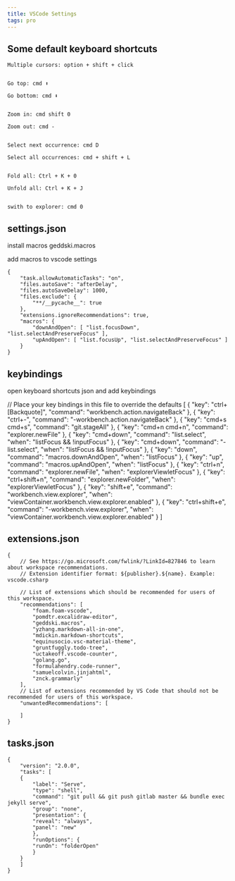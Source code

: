```yaml
---
title: VSCode Settings 
tags: pro 
---
```


## Some default keyboard shortcuts 


    Multiple cursors: option + shift + click


    Go top: cmd ⬆️

    Go bottom: cmd ⬇️


    Zoom in: cmd shift 0 

    Zoom out: cmd - 


    Select next occurrence: cmd D

    Select all occurrences: cmd + shift + L


    Fold all: Ctrl + K + 0

    Unfold all: Ctrl + K + J


    swith to explorer: cmd 0 





## settings.json 

install macros geddski.macros 

add macros to vscode settings 


    {  
        "task.allowAutomaticTasks": "on",
        "files.autoSave": "afterDelay",
        "files.autoSaveDelay": 1000,
        "files.exclude": {
            "**/__pycache__": true
        },
        "extensions.ignoreRecommendations": true,
        "macros": {
            "downAndOpen": [ "list.focusDown", "list.selectAndPreserveFocus" ],
            "upAndOpen": [ "list.focusUp", "list.selectAndPreserveFocus" ]
        }
    }

## keybindings 

open keyboard shortcuts json and add keybindings

// Place your key bindings in this file to override the defaults
[
    {
        "key": "ctrl+[Backquote]",
        "command": "workbench.action.navigateBack"
    },
    {
        "key": "ctrl+-",
        "command": "-workbench.action.navigateBack"
    },
    {
        "key": "cmd+s cmd+s",
        "command": "git.stageAll"
    },
    {
        "key": "cmd+n cmd+n",
        "command": "explorer.newFile"
    },
    {
        "key": "cmd+down",
        "command": "list.select",
        "when": "listFocus && !inputFocus"
    },
    {
        "key": "cmd+down",
        "command": "-list.select",
        "when": "listFocus && !inputFocus"
    },
    { "key": "down", "command": "macros.downAndOpen", "when": "listFocus" },
    { "key": "up", "command": "macros.upAndOpen", "when": "listFocus" },
    {
        "key": "ctrl+n",
        "command": "explorer.newFile",
        "when": "explorerViewletFocus"
    },
    {
        "key": "ctrl+shift+n",
        "command": "explorer.newFolder",
        "when": "explorerViewletFocus"
    },
    {
        "key": "shift+e",
        "command": "workbench.view.explorer",
        "when": "viewContainer.workbench.view.explorer.enabled"
    },
    {
        "key": "ctrl+shift+e",
        "command": "-workbench.view.explorer",
        "when": "viewContainer.workbench.view.explorer.enabled"
    }
]


## extensions.json 

    {
        // See https://go.microsoft.com/fwlink/?LinkId=827846 to learn about workspace recommendations.
        // Extension identifier format: ${publisher}.${name}. Example: vscode.csharp

        // List of extensions which should be recommended for users of this workspace.
        "recommendations": [
            "foam.foam-vscode",
            "pomdtr.excalidraw-editor",
            "geddski.macros",
            "yzhang.markdown-all-in-one",
            "mdickin.markdown-shortcuts",
            "equinusocio.vsc-material-theme",
            "gruntfuggly.todo-tree",
            "uctakeoff.vscode-counter",
            "golang.go",
            "formulahendry.code-runner",
            "samuelcolvin.jinjahtml",
            "znck.grammarly"
        ],
        // List of extensions recommended by VS Code that should not be recommended for users of this workspace.
        "unwantedRecommendations": [
            
        ]
    }

## tasks.json 

    {
        "version": "2.0.0",
        "tasks": [
        {
            "label": "Serve", 
            "type": "shell",
            "command": "git pull && git push gitlab master && bundle exec jekyll serve",
            "group": "none",
            "presentation": {
            "reveal": "always",
            "panel": "new"
            },
            "runOptions": {
            "runOn": "folderOpen"
            }
        }
        ]
    }


